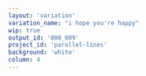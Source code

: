 ```yaml
---
layout: 'variation'
variation_name: "i hope you're happy"
wip: true
output_id: '000_009'
project_id: 'parallel-lines'
background: 'white'
column: 4
---
```

